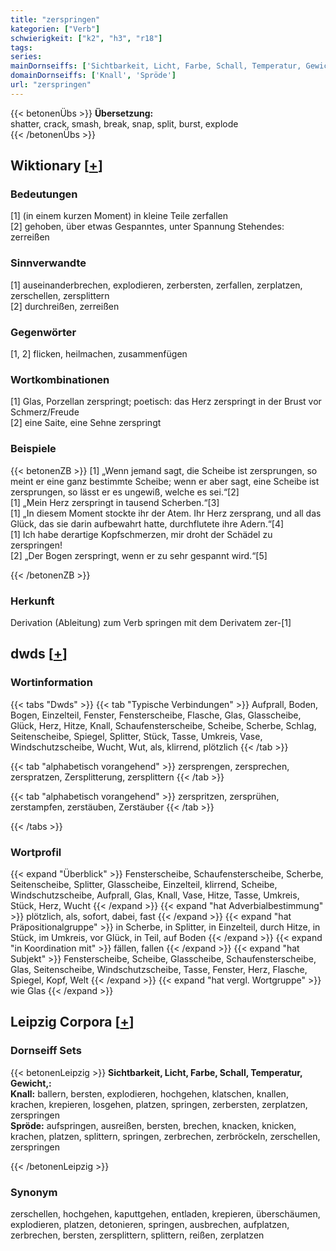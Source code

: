 ```yaml
---
title: "zerspringen"
kategorien: ["Verb"]
schwierigkeit: ["k2", "h3", "r18"]
tags:
series:
mainDornseiffs: ['Sichtbarkeit, Licht, Farbe, Schall, Temperatur, Gewicht,']
domainDornseiffs: ['Knall', 'Spröde']
url: "zerspringen"
---
```


{{< betonenÜbs >}}
**Übersetzung:**  
shatter, crack, smash, break, snap, split, burst, explode  
{{< /betonenÜbs >}}

## Wiktionary [[+](https://de.wiktionary.org/wiki/zerspringen)]

### Bedeutungen
[1] (in einem kurzen Moment) in kleine Teile zerfallen  
[2] gehoben, über etwas Gespanntes, unter Spannung Stehendes: zerreißen  

### Sinnverwandte
[1] auseinanderbrechen, explodieren, zerbersten, zerfallen, zerplatzen, zerschellen, zersplittern  
[2] durchreißen, zerreißen  

### Gegenwörter
[1, 2] flicken, heilmachen, zusammenfügen  

### Wortkombinationen
[1] Glas, Porzellan zerspringt; poetisch: das Herz zerspringt in der Brust vor Schmerz/Freude  
[2] eine Saite, eine Sehne zerspringt  

### Beispiele
{{< betonenZB >}}
[1] „Wenn jemand sagt, die Scheibe ist zersprungen, so meint er eine ganz bestimmte Scheibe; wenn er aber sagt, eine Scheibe ist zersprungen, so lässt er es ungewiß, welche es sei.“[2]  
[1] „Mein Herz zerspringt in tausend Scherben.“[3]  
[1] „In diesem Moment stockte ihr der Atem. Ihr Herz zersprang, und all das Glück, das sie darin aufbewahrt hatte, durchflutete ihre Adern.“[4]  
[1] Ich habe derartige Kopfschmerzen, mir droht der Schädel zu zerspringen!  
[2] „Der Bogen zerspringt, wenn er zu sehr gespannt wird.“[5]  

{{< /betonenZB >}}
### Herkunft
Derivation (Ableitung) zum Verb springen mit dem Derivatem zer-[1]  



## dwds [[+](https://www.dwds.de/wb/zerspringen)]

### Wortinformation
{{< tabs "Dwds" >}}
{{< tab "Typische Verbindungen" >}}
Aufprall, Boden, Bogen, Einzelteil, Fenster, Fensterscheibe, Flasche, Glas, Glasscheibe, Glück, Herz, Hitze, Knall, Schaufensterscheibe, Scheibe, Scherbe, Schlag, Seitenscheibe, Spiegel, Splitter, Stück, Tasse, Umkreis, Vase, Windschutzscheibe, Wucht, Wut, als, klirrend, plötzlich
{{< /tab >}}

{{< tab "alphabetisch vorangehend" >}}
zersprengen, zersprechen, zerspratzen, Zersplitterung, zersplittern
{{< /tab >}}

{{< tab "alphabetisch vorangehend" >}}
zerspritzen, zersprühen, zerstampfen, zerstäuben, Zerstäuber
{{< /tab >}}

{{< /tabs >}}

### Wortprofil
{{< expand "Überblick" >}} Fensterscheibe, Schaufensterscheibe, Scherbe, Seitenscheibe, Splitter, Glasscheibe, Einzelteil, klirrend, Scheibe, Windschutzscheibe, Aufprall, Glas, Knall, Vase, Hitze, Tasse, Umkreis, Stück, Herz, Wucht {{< /expand >}}
{{< expand "hat Adverbialbestimmung" >}} plötzlich, als, sofort, dabei, fast {{< /expand >}}
{{< expand "hat Präpositionalgruppe" >}} in Scherbe, in Splitter, in Einzelteil, durch Hitze, in Stück, im Umkreis, vor Glück, in Teil, auf Boden {{< /expand >}}
{{< expand "in Koordination mit" >}} fällen, fallen {{< /expand >}}
{{< expand "hat Subjekt" >}} Fensterscheibe, Scheibe, Glasscheibe, Schaufensterscheibe, Glas, Seitenscheibe, Windschutzscheibe, Tasse, Fenster, Herz, Flasche, Spiegel, Kopf, Welt {{< /expand >}}
{{< expand "hat vergl. Wortgruppe" >}} wie Glas {{< /expand >}}

## Leipzig Corpora [[+](https://corpora.uni-leipzig.de/en/res?word=zerspringen&corpusId=deu_newscrawl-public_2018)]

### Dornseiff Sets
{{< betonenLeipzig >}}
**Sichtbarkeit, Licht, Farbe, Schall, Temperatur, Gewicht,:**  
**Knall:** ballern, bersten, explodieren, hochgehen, klatschen, knallen, krachen, krepieren, losgehen, platzen, springen, zerbersten, zerplatzen, zerspringen  
**Spröde:** aufspringen, ausreißen, bersten, brechen, knacken, knicken, krachen, platzen, splittern, springen, zerbrechen, zerbröckeln, zerschellen, zerspringen  

{{< /betonenLeipzig >}}

### Synonym
zerschellen, hochgehen, kaputtgehen, entladen, krepieren, überschäumen, explodieren, platzen, detonieren, springen, ausbrechen, aufplatzen, zerbrechen, bersten, zersplittern, splittern, reißen, zerplatzen

